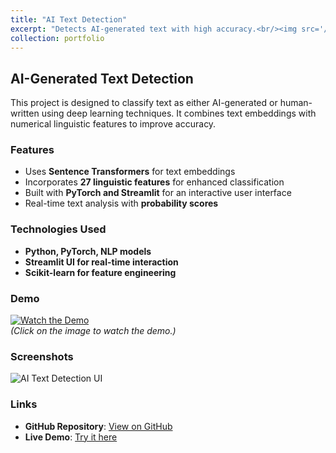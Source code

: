 ```yaml
---
title: "AI Text Detection"
excerpt: "Detects AI-generated text with high accuracy.<br/><img src='/images/ai-text-detection-thumbnail.png'>"
collection: portfolio
---
```


## AI-Generated Text Detection  
This project is designed to classify text as either AI-generated or human-written using deep learning techniques. It combines text embeddings with numerical linguistic features to improve accuracy.

### Features  
- Uses **Sentence Transformers** for text embeddings  
- Incorporates **27 linguistic features** for enhanced classification  
- Built with **PyTorch and Streamlit** for an interactive user interface  
- Real-time text analysis with **probability scores**  

### Technologies Used  
- **Python, PyTorch, NLP models**  
- **Streamlit UI for real-time interaction**  
- **Scikit-learn for feature engineering**  

### Demo  
[![Watch the Demo]()](mhttps://www.youtube.com/watch?v=0bihl-rwkAM)  
*(Click on the image to watch the demo.)*  

### Screenshots  
![AI Text Detection UI](https://your-image-link.com/ui_screenshot.png)  

### Links  
- **GitHub Repository**: [View on GitHub](https://github.com/your-github-username/your-repo)  
- **Live Demo**: [Try it here](https://aitextdetection.streamlit.app/)  
